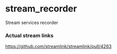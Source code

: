 # stream_recorder
Stream services recorder
### Actual stream links
https://github.com/streamlink/streamlink/pull/4263